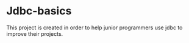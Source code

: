 # Jdbc-basics
This project is created in order to help junior programmers use jdbc to improve their projects.
